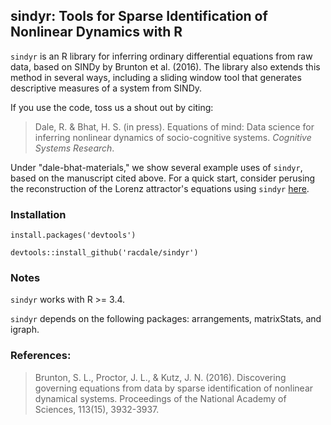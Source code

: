 
## sindyr: Tools for Sparse Identification of Nonlinear Dynamics with R

`sindyr` is an R library for inferring ordinary differential equations from raw data, based on SINDy by Brunton et al. (2016). The library also extends this method in several ways, including a sliding window tool that generates descriptive measures of a system from SINDy.

If you use the code, toss us a shout out by citing:

> Dale, R. & Bhat, H. S. (in press). Equations of mind: Data science for inferring nonlinear dynamics of socio-cognitive systems. *Cognitive Systems Research*.

Under "dale-bhat-materials," we show several example uses of `sindyr`, based on the manuscript cited above. For a quick start, consider perusing the reconstruction of the Lorenz attractor's equations using `sindyr` [here](https://htmlpreview.github.com/?https://github.com/racdale/sindyr/blob/master/dale-bhat-materials/2_Lorenz_System.html). 

### Installation

`install.packages('devtools')`

`devtools::install_github('racdale/sindyr')`

### Notes

`sindyr` works with R >= 3.4.

`sindyr` depends on the following packages: arrangements, matrixStats, and igraph.

### References:

> Brunton, S. L., Proctor, J. L., & Kutz, J. N. (2016). Discovering governing equations from data by sparse identification of nonlinear dynamical systems. Proceedings of the National Academy of Sciences, 113(15), 3932-3937.
